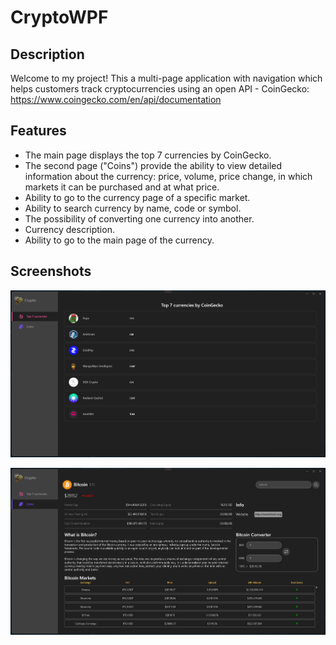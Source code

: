 # CryptoWPF

## Description

Welcome to my project! 
This a multi-page application with navigation which helps customers track cryptocurrencies using an open API - CoinGecko: https://www.coingecko.com/en/api/documentation

## Features

- The main page displays the top 7 currencies by CoinGecko.
- The second page ("Coins") provide the ability to view detailed information about the currency: price, volume, price change, in which markets it can be purchased and at what price.
- Ability to go to the currency page of a specific market.
- Ability to search currency by name, code or symbol.
- The possibility of converting one currency into another.
- Currency description.
- Ability to go to the main page of the currency.

## Screenshots

![](https://raw.githubusercontent.com/AndriiChepeliuk/CryptoWPF/master/Crypto/.assets/Top7currencies.JPG)

![](https://raw.githubusercontent.com/AndriiChepeliuk/CryptoWPF/master/Crypto/.assets/Coins.JPG)
